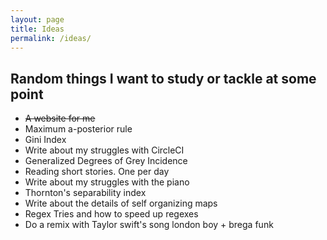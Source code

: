 ```yaml
---
layout: page
title: Ideas
permalink: /ideas/
---
```


## Random things I want to study or tackle at some point
- ~~A website for me~~
- Maximum a-posterior rule
- Gini Index
- Write about my struggles with CircleCI
- Generalized Degrees of Grey Incidence
- Reading short stories. One per day
- Write about my struggles with the piano
- Thornton's separability index
- Write about the details of self organizing maps
- Regex Tries and how to speed up regexes
- Do a remix with Taylor swift's song london boy + brega funk
